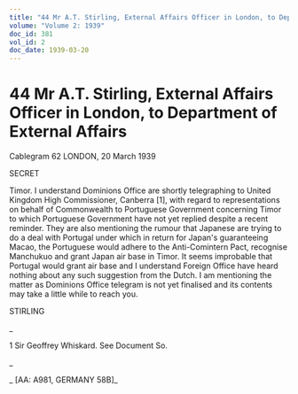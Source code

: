 ```yaml
---
title: "44 Mr A.T. Stirling, External Affairs Officer in London, to Department of External Affairs"
volume: "Volume 2: 1939"
doc_id: 381
vol_id: 2
doc_date: 1939-03-20
---
```


# 44 Mr A.T. Stirling, External Affairs Officer in London, to Department of External Affairs

Cablegram 62 LONDON, 20 March 1939

SECRET

Timor. I understand Dominions Office are shortly telegraphing to United Kingdom High Commissioner, Canberra [1], with regard to representations on behalf of Commonwealth to Portuguese Government concerning Timor to which Portuguese Government have not yet replied despite a recent reminder. They are also mentioning the rumour that Japanese are trying to do a deal with Portugal under which in return for Japan's guaranteeing Macao, the Portuguese would adhere to the Anti-Comintern Pact, recognise Manchukuo and grant Japan air base in Timor. It seems improbable that Portugal would grant air base and I understand Foreign Office have heard nothing about any such suggestion from the Dutch. I am mentioning the matter as Dominions Office telegram is not yet finalised and its contents may take a little while to reach you.

STIRLING

_

1 Sir Geoffrey Whiskard. See Document So.

_

_ [AA: A981, GERMANY 58B]_
